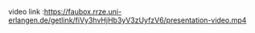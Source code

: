 video link :https://faubox.rrze.uni-erlangen.de/getlink/fiVy3hvHjHb3yV3zUyfzV6/presentation-video.mp4